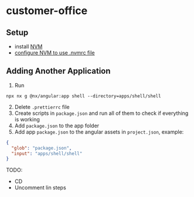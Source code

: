 # customer-office

## Setup

- install [NVM](https://github.com/nvm-sh/nvm)
- [configure NVM to use .nvmrc file](https://github.com/nvm-sh/nvm?tab=readme-ov-file#calling-nvm-use-automatically-in-a-directory-with-a-nvmrc-file)

## Adding Another Application

1. Run

```shell
npx nx g @nx/angular:app shell --directory=apps/shell/shell
```

2. Delete `.prettierrc` file
3. Create scripts in `package.json` and run all of them to check if everything is working
4. Add `package.json` to the app folder
5. Add app `package.json` to the angular assets in `project.json`, example:

```json
{
  "glob": "package.json",
  "input": "apps/shell/shell"
}
```

TODO:
- CD
- Uncomment lin steps
